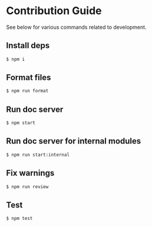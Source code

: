 # Contribution Guide

See below for various commands related to development.

## Install deps

```sh
$ npm i
```

## Format files

```sh
$ npm run format
```

## Run doc server

```sh
$ npm start
```

## Run doc server for internal modules

```sh
$ npm run start:internal
```

## Fix warnings

```sh
$ npm run review
```

## Test

```sh
$ npm test
```
